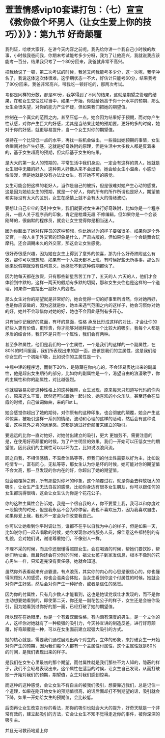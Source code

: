 # 萱萱情感vip10套课打包：（七）宣宣《教你做个坏男人（让女生爱上你的技巧）》）》：第九节 好奇颠覆

我列证，哈喽大家好，在讲今天内容之前呢，我先给你讲一个我自己小时候的故事，小时候我爸问我，你期末考试能考多少分呀，我为了让他高兴，我就说我应该能考一百分，结果我只考了一个80分回来，我爸就非常不高兴。

把我给说了一顿，第二次考试的时候，我爸又问我能考多少分，这一次呢，我学冲名了，我说这体这次体很难，这学期状态一不大，好估计只能考60分，结果我考了80分回来，我爸非常高兴，带我吃一顿好吃的，那两次考试。

考都是同样的分数，都是80分，我学得到了不同的结果，这就是期望之管理的结果，在和女生交往过程当中，如果一开始，你就给她高于你十计水平的预期，那么女生会很失望，对你的能力产生怀疑，但如果我们把她的期望值。

控制在一个真实的范围之内，甚至压低一点，她会因为结果好于预期，而对你产生性认感，对你产生巨大的好感，尤其是当结果比她的预期要，更好的多的时候，她对于你的好感，就更容易提升，当一个女生对你的期望值。

保持在一个比较低一点的水平，再找一些机会做出，一些操出她预期的事情，女生会瞬间对你产生好感，这就是好奇跌附的原理，但是生活中大多数人都是反着来的，基于女生超高的预期，但实际基于女生的结果。

是大大的第一女人的预期的，平常生活中我们身边，一定会有这样的男人，她就是女生眼中无趣的好人，这种男人好像从来不会出错，她会给女生小温柔，小感动 像浪漫，但是她就是没有办法让女生，有非她不可的感觉。

女生可能会把这样的老好人，当作是自己的被拆，但是很难对她产生心动的感觉，这是因为她给女生的预期，就是一个好人，你的所有的所作所谓也是好人，期望值和实际没有太大的区别，女生在感情上就不会有太大的情绪波动。

要想让自己牢牢的吸引中女生，我们就要对女生进行好奇跌附，比如你是一个程序员，一般人关于程序员的印象，肯定是枯燥无趣 不修编辑，但如果你是一个会谈刚琴的，很幽默的程序员，就会让女生觉得你是相当迷人。

因为你超出了她对程序员的这种预想，你比她以为的样子要强很多，如果你是个外交官，一般人关于外交官的印象是什么，严肃古版的，但如果你是一个会跳舞会玩摩托，还会调期未久的外交官，那这会让女生感觉。

很好奇很感兴趣，因为她在女生上得到了意外的惊喜，那为什么好奇跌附这么有效，那你可以想想想，如果有一个人每天都不上班，有时候好些无所事事，那么对她来说假期就没有任何意义，她感觉不到这种假期都快了。

因为她每天都在放假，只有那些新星苦苦工作了，五天的人 六天的人，他们才会体验到中默的，这样一两天的假期有多默的切疑，那和女生交往也是这样的一个道理，如果你一直摆出一副好人的姿态。

那么女生对你的期望就是非常好的，她会觉得一切的好事里所当然，你对她再好，也是你应该做的，因为这就是你，她本来遇气范围之内的这样子，她会习惯你对她的好，她并不会珍惜你对她的好，她也不会因此感到有多开心。

只有当你记我好的意面，有坏的意面，性格 承反比形成这样的对比，才会让你的好些人更有价值，更珍贵，你才能够对她释放出一个比较大的吸引，我每个人都是矛盾的结合体，我们不是只有一个属性，我们会有两种。

甚至多种属性，他们是我们的一个主属性，一个是我们的这样的一个副属性，在80%的时间里面，我们所表现出来的那一面，应该是我们的主属性，这是我们给你女生的一个初始印象，比如说你的主属性是一个。

中规中矩的程序远，而剩下20%，是隐藏在你内心的，不会轻易表达出来的副属性，他是超出女生期待的部分，比如你的副属性是一个，渴望自由的浪漫歌手，你的主属性和你的副属性，对比越强烈。

你就越容易彩虾这种性格上的这种推辣，女生发现，原来每天只知道写代码的你内心，原来这么丰富，居然还可以跟她一起讨论，她喜欢的小众乐队，甚至还会在显霞的时候，自己做词做曲，来的Fist L。

她会感觉你超出了她的期待，对你原有的这种印象，也会彻底的颠覆，她会产生这种惊喜，被吸引这样一系列的情绪，波动和心理的这样的活动，然后会有这种说霍，这种意外之喜的满足感，这都是通过好奇颠覆来建立的吸引。

要远远的比你一直对她好，对她付出建立的吸引，更大 更加劳不，需要注意的是，在使用好奇颠覆的时候，为了产生明显的效果，我们一开始可以压低女生的期望值，因此我们的主属性可以以坏为主，比如说浪浪风流。

顾之自我，不相信感情，不温柔体贴等等，但我们的付出性需要以好为主，比如说吃情专一，富有同心，无私等等，那女生认为你是坏的时候，她可能对你的期望值不会太高，那一旦发现的你内在的好，你超出了她的期望值。

就会颠覆掉之前，所有那些对你坏的印象，这个颠覆过程，就是你会去释放极大的吸引，让女生产生无法自拔的感觉，比如你身边有很多女生朋友，你可以跟任何的女生都玩得很嗨，这会让女生认为你是个花花公子。

你的这种主属性会告诉她，我是一个很自我的人，你不要爱上我，我可以和你度过一段愉快的时光，但是我永远不会为你停留，我也不喜欢压力，因为我喜欢自由，如果你爱上我，我也不一定会为你改变我自己。

你可以让她看到你平时调让当，谁都不在乎以自我为中心的样子，但是如果一天，比如说你们一起去唱歌的时候，她会发现你对待服务人员，保佳意这些都特别的有礼貌，会对她们说，谢谢尊重她们，不像别人一样。

不理不采的时候，而且你还很懂得照顾女生，会在喝酒的时候，帮她们要饮妙，帮她们地址金，而且你还会在分别的时候，祖父女孩子到家发信息，根本不像别的花心男生一样，只知道完没有责任感，她就会知道。

虽然你外表看起来有点霸道，有点浪荡，其实你的内心的心思是很信心的，你也懂得照顾别人的感受，你也会温柔会体贴，当女生看到你这个付属性的时候，她就会对你产生好感，然后会对你产生一种好奇，或者是信任的感觉。

因为你的付属性，只有几少数人才能看到，这也是她误党误壮才发现的，而不是你主动想要她看到的，即使第二天，你还是一副花包公子的样子，女生还是会被你吸引，因为她看到过你好的那一面，已经打破了她的期望值。

所以现在在她眼里，你是一个有着双面性格，有内涵有深度的男生，是一个立体的人，这样你对她就有了一种极强的吸引力，今天孙宣讲的制造反差，进行好奇颠覆，好奇颠覆是一种，可以在女生面前建立起强大吸引的方式。

她的核心就是，需要我们通过展现出两个对立的，立体的形象，来打破女生一开始对你产生的预期，因为我们每个人都有一个主属性付属性，这个主属性就是80%的时间，是我们表现出来的样子。

是我们在女生心里最初的那个期望，而付属性就是我们那些不为人知的，隐蔽的样子，我们不会轻易表现出来，这个属性在适当的时候，让女生自己发现，从而打破她一开始对我们的预期，期望值，女生对我们感到惊喜。

而这种的这种感觉，会让女生不有自主的被我们吸引，想要靠近我们，总是记住一个道理，如果在刚开始女生的预期值很高，的话后面却打不到期望的话，吸引就会下降，如果一开始给女生的预期值，会比较低。

后面再让女生改变对你的看法，那你的吸引也就会大大的提升，好奇天赋是一个非常有效的，建立起吸引的方法，它会让女生不知不觉得走近你的事件，被你深深的吸引主。

并且无可救药地爱上你